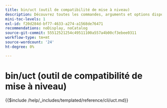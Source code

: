 ```yaml
---
title: bin/uct (outil de compatibilité de mise à niveau)
description: Découvrez toutes les commandes, arguments et options disponibles pour l’outil de ligne de commande bin/uct.
mini-toc-levels: 1
exl-id: f20d284d-bf77-4633-a274-a1568de76471
recommendations: noDisplay, noCatalog
source-git-commit: 55512521254c49511100a557a4b00cf3ebee0311
workflow-type: tm+mt
source-wordcount: '24'
ht-degree: 0%

---
```


# bin/uct (outil de compatibilité de mise à niveau)

{{$include /help/_includes/templated/reference/cli/uct.md}}

<!-- Last updated from includes: 2025-04-07 13:55:08 -->
